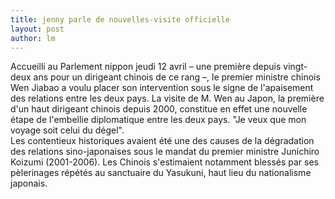 ```yaml
---
title: jenny parle de nouvelles-visite officielle 
layout: post
author: lm
---
```

<p>Accueilli au Parlement nippon jeudi 12 avril – une première depuis vingt-deux ans pour un dirigeant chinois de ce rang –, le premier ministre chinois Wen Jiabao a voulu placer son intervention sous le signe de l&#39;apaisement des relations entre les deux pays. La visite de M. Wen au Japon, la première d&#39;un haut dirigeant chinois depuis 2000, constitue en effet une nouvelle étape de l&#39;embellie diplomatique entre les deux pays. &quot;Je veux que mon voyage soit celui du dégel&quot;.<br />Les contentieux historiques avaient été une des causes de la dégradation des relations sino-japonaises sous le mandat du premier ministre Junichiro Koizumi (2001-2006). Les Chinois s&#39;estimaient notamment blessés par ses pèlerinages répétés au sanctuaire du Yasukuni, haut lieu du nationalisme japonais.</p>
